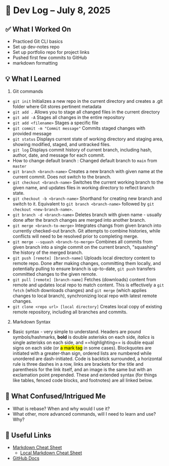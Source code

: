 # 🧠 Dev Log – July 8, 2025

## ✅ What I Worked On
- Practiced Git CLI basics
- Set up dev-notes repo
- Set up portfolio repo for project links
- Pushed first few commits to GitHub
- markdown formatting

## 💡 What I Learned
1. Git commands
- `git init` Initializes a new repo in the current directory and creates a .git folder where Git stores pertinent metadata
- `git add .` Allows you to stage all changed files in the current directory
- `git add -A` Stages all changes in the entire repository
- `git add <filename>` Stages a specific file
- `git commit -m "Commit message"` Commits staged changes with provided message
- `git status` Displays current state of working directory and staging area, showing modified, staged, and untracked files.
- `git log` Displays commit history of current branch, including hash, author, date, and message for each commit.
- How to change default branch
: Changed default branch to `main` from `master`
- `git branch <branch-name>` Creates a new branch with given name at the current commit. Does not switch to the branch.
- `git checkout <branch-name>` Switches the current working branch to the given name, and updates files in working directory to reflect branch state.
- `git checkout -b <branch-name>` Shorthand for creating new branch and switch to it. Equivalent to `git branch <branch-name>` followed by `git checkout <new-branch-name>`.
- `git branch -d <branch-name>` Deletes branch with given name - usually done after the branch changes are merged into another branch.
- `git merge <branch-to-merge>` Integrates changs from given branch into currently checked-out branch. Git attempts to combine histories, while conflicts will need to be resolved prior to completing merge.
- `git merge --squash <branch-to-merge>` Combines all commits from given branch into a single commit on the current branch, "squashing" the history of the merged branch.
- `git push [remote] [branch-name]` Uploads local directory content to remote repo. Done after making changes, committing them locally, and potentially pulling to ensure branch is up-to-date, `git push` transfers committed changes to the given remote.
- `git pull [remote] [branch-name]` Fetches (downloads) content from remote and updates local repo to match content. This is effectively a `git fetch` (which downloads changes) and `git merge` (which applies changes to local branch), synchronizing local repo with latest remote changes.
- `git clone <repo url> [local directory]` Creates local copy of existing remote repository, including all branches and commits.

2. Markdown Syntax
- Basic syntax - very simple to understand. Headers are pound symbols/hashmarks, **bold** is double asterisks on each side, *italics* is single asterisks on each side, and ==highlighting== is double equal signs on each side (or <mark>a mark tag</mark> in some cases). Blockquotes are initiated with a greater-than sign, ordered lists are numbered while unordered are dash-initiated. Code is backtick surrounded, a horizontal rule is three dashes in a row, links are brackets for the title and parenthesis for the link itself, and an image is the same but with an exclamation point prepended. These and extended syntax (for things like tables, fenced code blocks, and footnotes) are all linked below.

## 🚧 What Confused/Intrigued Me
- What is rebase? When and why would I use it?
- What other, more advanced commands, will I need to learn and use? Why? 

## 🔗 Useful Links
- [Markdown Cheat Sheet](https://www.markdownguide.org/cheat-sheet/)
  - [Local Markdown Cheat Sheet](markdown-cheat-sheet.md)
- [GitHub Docs](https://docs.github.com/en)
